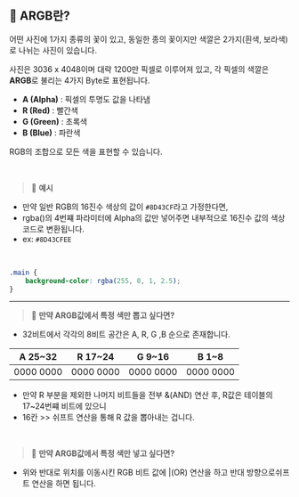 ## 📘 ARGB란?

어떤 사진에 1가지 종류의 꽃이 있고, 동일한 종의 꽃이지만 색깔은 2가지(흰색, 보라색)로 나뉘는 사진이 있습니다.

사진은 3036 x 4048이며 대략 1200만 픽셀로 이루어져 있고, 각 픽셀의 색깔은 **ARGB**로 불리는 4가지 Byte로 표현됩니다.

- **A (Alpha)** : 픽셀의 투명도 값을 나타냄
- **R (Red)** : 빨간색
- **G (Green)** : 초록색
- **B (Blue)** : 파란색

RGB의 조합으로 모든 색을 표현할 수 있습니다.

<br>

> 🚩 **예시**

- 만약 일반 RGB의 16진수 색상의 값이 `#8D43CF`라고 가정한다면,
- rgba()의 4번쨰 파라미터에 Alpha의 값만 넣어주면 내부적으로 16진수 값의 색상 코드로 변환됩니다.
- ex: `#8D43CFEE`

<br>

```css
.main {
    background-color: rgba(255, 0, 1, 2.5);
}
```

---

> 🚩 **만약 ARGB값에서 특정 색만 뽑고 싶다면?**

- 32비트에서 각각의 8비트 공간은 A, R, G ,B 순으로 존재합니다.

|A 25~32|R 17~24|G 9~16|B 1~8|
|---|---|---|---|
|0000 0000|0000 0000|0000 0000|0000 0000|


- 만약 R 부분을 제외한 나머지 비트들을 전부 &(AND) 연산 후, R값은 테이블의 17~24번쨰 비트에 있으니
- 16칸 >> 쉬프트 연산을 통해 R 값을 뽑아내는 겁니다.

<br>

> 🚩 **만약 ARGB값에서 특정 색만 넣고 싶다면?** 

- 위와 반대로 위치를 이동시킨 RGB 비트 값에 |(OR) 연산을 하고 반대 방향으로쉬프트 연산을 하면 됩니다.